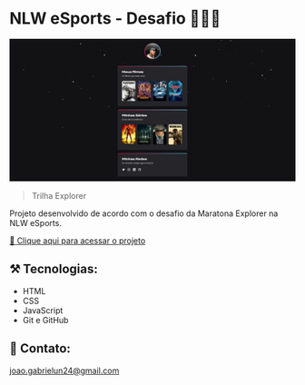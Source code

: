 # NLW eSports - Desafio 🧑🏽‍💻

![preview](./.github/preview.jpg)

> Trilha Explorer 

Projeto desenvolvido de acordo com o desafio da Maratona Explorer na NLW eSports.

[🔗 Clique aqui para acessar o projeto](https://devjoaogabriel.github.io/nlw-esports-explorer-challenge/)

## ⚒️ Tecnologias:

- HTML
- CSS
- JavaScript
- Git e GitHub

## 🧡 Contato:

joao.gabrielun24@gmail.com